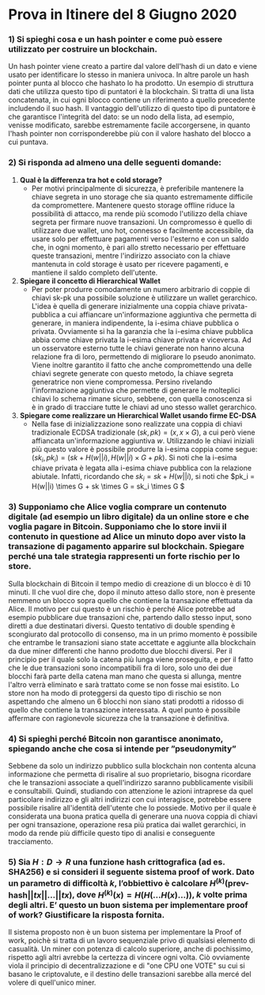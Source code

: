 # Prova in Itinere del 8 Giugno 2020

### 1)  Si spieghi cosa e un hash pointer e come può essere utilizzato per costruire un blockchain.

Un hash pointer viene creato a partire dal valore dell'hash di un dato e viene usato per identificare lo stesso in maniera univoca. In altre parole un hash pointer punta al blocco che hashato lo ha prodotto.
Un esempio di struttura dati che utilizza questo tipo di puntatori è la blockchain. Si tratta di una lista concatenata, in cui ogni blocco contiene un riferimento a quello precedente includendo il suo hash.
Il vantaggio dell'utilizzo di questo tipo di puntatore è che garantisce l'integrità del dato: se un nodo della lista, ad esempio, venisse modificato, sarebbe estremamente facile accorgersene, in quanto l'hash pointer non corrisponderebbe più con il valore hashato del blocco a cui puntava.

### 2) Si risponda ad almeno una delle seguenti domande: 

1. **Qual è la differenza tra hot e cold storage?** 
   - Per motivi principalmente di sicurezza, è preferibile mantenere la chiave segreta in uno storage che sia quanto estremamente difficile da compromettere. Mantenere questo storage offline riduce la possibilità di attacco, ma rende più scomodo l'utilizzo della chiave segreta per firmare nuove transazioni. Un compromesso è quello di utilizzare due wallet, uno hot, connesso e facilmente accessibile, da usare solo per effettuare pagamenti verso l'esterno e con un saldo che, in ogni momento, è pari allo stretto necessario per effettuare queste transazioni, mentre l'indirizzo associato con la chiave mantenuta in cold storage è usato per ricevere pagamenti, e mantiene il saldo completo dell'utente.
2. **Spiegare il concetto di Hierarchical Wallet**
   - Per poter produrre comodamente un numero arbitrario di coppie di chiavi sk-pk una possibile soluzione è utilizzare un wallet gerarchico. L'idea è quella di generare inizialmente una coppia chiave privata-pubblica a cui affiancare un'informazione aggiuntiva che permetta di generare, in maniera indipendente, la i-esima chiave pubblica o privata. Ovviamente si ha la garanzia che la i-esima chiave pubblica abbia come chiave privata la i-esima chiave privata e viceversa.
     Ad un osservatore esterno tutte le chiavi generate non hanno alcuna relazione fra di loro, permettendo di migliorare lo pseudo anonimato. Viene inoltre garantito il fatto che anche compromettendo una delle chiavi segrete generate con questo metodo, la chiave segreta generatrice non viene compromessa. Persino rivelando l'informazione aggiuntiva che permette di generare le molteplici chiavi lo schema rimane sicuro, sebbene, con quella conoscenza si è in grado di tracciare tutte le chiavi ad uno stesso wallet gerarchico.
3. **Spiegare come realizzare un Hierarchical Wallet usando firme EC-DSA**
   - Nella fase di inizializzazione sono realizzate una coppia di chiavi tradizionale ECDSA tradizionale $(sk, pk) = (x, x\times G)$, a cui però viene affiancata un'informazione aggiuntiva $w$.  Utilizzando le chiavi iniziali più questo valore è possibile produrre la i-esima coppia come segue: $(sk_i, pk_i) = (sk + H(w||i), H(w||i) \times G + pk)$. Si noti che la i-esima chiave privata è legata alla i-esima chiave pubblica con la relazione abiutale. Infatti, ricordando che  $sk_i = sk + H(w||i)$, si noti che $pk_i = H(w||i) \times G + sk \times G = sk_i \times G $

### 3) Supponiamo che Alice voglia comprare un contenuto digitale (ad esempio un libro digitale) da un online store e che voglia pagare in Bitcoin. Supponiamo che lo store invii il contenuto in questione ad Alice un minuto dopo aver visto la transazione di pagamento apparire sul blockchain. Spiegare perché una tale strategia rappresenti un forte rischio per lo store.

Sulla blockchain di Bitcoin il tempo medio di creazione di un blocco è di 10 minuti. Il che vuol dire che, dopo il minuto atteso dallo store, non è presente nemmeno un blocco sopra quello che contiene la transazione effettuata da Alice.
Il motivo per cui questo è un rischio è perché Alice potrebbe ad esempio pubblicare due transazioni che, partendo dallo stesso input, sono diretti a due destinatari diversi. Questo tentativo di double spending è scongiurato dal protocollo di consenso, ma in un primo momento è possibile che entrambe le transazioni siano state accettate e aggiunte alla blockchain da due miner differenti che hanno prodotto due blocchi diversi. Per il principio per il quale solo la catena più lunga viene proseguita, e per il fatto che le due transazioni sono incompatibili fra di loro, solo uno dei due blocchi farà parte della catena man mano che questa si allunga, mentre l'altro verrà eliminato e sarà trattato come se non fosse mai esistito. Lo store non ha modo di proteggersi da questo tipo di rischio se non aspettando che almeno un 6 blocchi non siano stati prodotti a ridosso di quello che contiene la transazione interessata. A quel punto è possibile affermare con ragionevole sicurezza che la transazione è definitiva.

### 4) Si spieghi perché Bitcoin non garantisce anonimato, spiegando anche che cosa si intende per ”pseudonymity”

Sebbene da solo un indirizzo pubblico sulla blockchain non contenta alcuna informazione che permetta di risalire al suo proprietario, bisogna ricordare che le transazioni associate a quell'indirizzo saranno pubblicamente visibili e consultabili. Quindi, studiando con attenzione le azioni intraprese da quel particolare indirizzo e gli altri indirizzi con cui interagisce, potrebbe essere possibile risalire all'identità dell'utente che lo possiede. Motivo per il quale è considerata una buona pratica quella di generare una nuova coppia di chiavi per ogni transazione, operazione resa più pratica dai wallet gerarchici, in modo da rende più difficile questo tipo di analisi e conseguente tracciamento.

### 5) Sia $H : D \rightarrow R$ una funzione hash crittografica (ad es. SHA256) e si consideri il seguente sistema proof of work. Dato un parametro di difficoltà $k$, l’obbiettivo è calcolare $H^{(k)}(\text{prev-hash} || tx || ... || tx)$, dove $H^{(k)}(x) = H(H(...H(x)...))$, $k$ volte prima degli altri. E’ questo un buon sistema per implementare proof of work? Giustificare la risposta fornita.

Il sistema proposto non è un buon sistema per implementare la Proof of work, poichè si tratta di un lavoro sequenziale privo di qualsiasi elemento di casualità. Un miner con potenza di calcolo superiore, anche di pochissimo, rispetto agli altri avrebbe la certezza di vincere ogni volta. Ciò ovviamente viola il principio di decentralizzazione e di "one CPU one VOTE" su cui si basano le criptovalute, e il destino delle transazioni sarebbe alla mercé del volere di quell'unico miner.